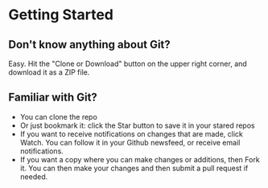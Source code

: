 # Getting Started 

## Don't know anything about Git? 
Easy. Hit the "Clone or Download" button on the upper right corner, and download it as a ZIP file. 

## Familiar with Git?
- You can clone the repo
- Or just bookmark it:  click the Star button to save it in your stared repos
- If you want to receive notifications on changes that are made, click Watch. You can follow it in your Github newsfeed, or receive email notifications.
- If you want a copy where you can make changes or additions, then Fork it. You can then make your changes and then submit a pull request if needed. 
